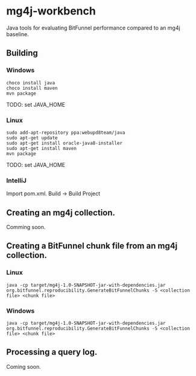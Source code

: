# mg4j-workbench
Java tools for evaluating BitFunnel performance compared to an mg4j baseline.

## Building

### Windows

~~~
choco install java
choco install maven
mvn package
~~~

TODO: set JAVA_HOME

### Linux

~~~
sudo add-apt-repository ppa:webupd8team/java
sudo apt-get update
sudo apt-get install oracle-java8-installer
sudo apt-get install maven
mvn package
~~~

TODO: set JAVA_HOME

### IntelliJ

Import pom.xml.
Build -> Build Project

## Creating an mg4j collection.

Comming soon.

## Creating a BitFunnel chunk file from an mg4j collection.

### Linux

~~~
java -cp target/mg4j-1.0-SNAPSHOT-jar-with-dependencies.jar org.bitfunnel.reproducibility.GenerateBitFunnelChunks -S <collection file> <chunk file>
~~~

### Windows

~~~
java -cp target/mg4j-1.0-SNAPSHOT-jar-with-dependencies.jar org.bitfunnel.reproducibility.GenerateBitFunnelChunks -S <collection file> <chunk file>
~~~

## Processing a query log.

Coming soon.